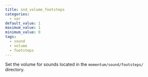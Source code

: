 ```yaml
---
title: snd_volume_footsteps
categories:
  - var
default_value: 1
maximum_value: 1
minimum_value: 0
tags:
  - sound
  - volume
  - footsteps
---
```


Set the volume for sounds located in the `momentum/sound/footsteps/` directory.
